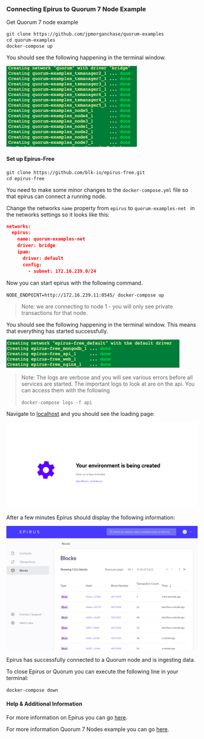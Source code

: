 

### Connecting Epirus to Quorum 7 Node Example 

Get Quorum 7 node example 

```
git clone https://github.com/jpmorganchase/quorum-examples
cd quorum-examples
docker-compose up

```

You should see the following happening in the terminal window.

![image](images/7NodesDocker.png)

#### Set up Epirus-Free

```
git clone https://github.com/blk-io/epirus-free.git
cd epirus-free
```

You need to make some minor changes to the `docker-compose.yml` file so that epirus can connect a running node.

Change the networks `name` property from `epirus` to `quorum-examples-net ` in the networks settings so it looks like this:

```json
networks:
  epirus:
    name: quorum-examples-net
    driver: bridge
    ipam:
      driver: default
      config:
        - subnet: 172.16.239.0/24
```

Now you can start epirus with the following command. 

`NODE_ENDPOINT=http://172.16.239.11:8545/ docker-compose up`

> Note: we are connecting to node 1 - you will only see private transactions for that node.

You should see the following happening in the terminal window. This means that everything has started successfully.

![img](images/EpirusDocker.png)

> Note: The logs are verbose and you will see various errors before all services are started. The important logs to look at are on the api. You can access them with the following
> 
>`docker-compose logs -f api`


Navigate to [localhost](http://localhost) and you should see the loading page:

![image](images/Loading.png)

After a few minutes Epirus should display the following information:

![img](../images/Blocks.png)

Epirus has successfully connected to a Quorum node and is ingesting data.

To close Epirus or Quorum you can execute the following line in your terminal:

`docker-compose down` 


#### Help & Additional Information

For more information on Epirus you can go [here](https://github.com/blk-io/epirus-free).

For more information Quorum 7 Nodes example you can go [here](https://github.com/jpmorganchase/quorum-examples/blob/master/README.md).

